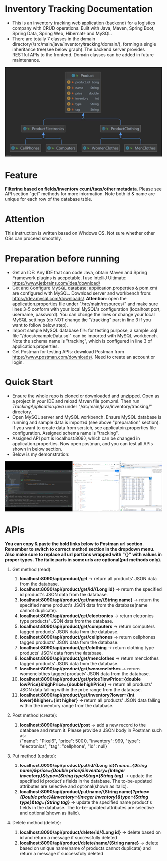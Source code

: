 # Inventory Tracking Documentation
 * This is an inventory tracking web application (backend) for a logistics company with CRUD operations. Built with Java, Maven, Spring Boot, Spring Data, Spring Web, Hibernate and MySQL.
 * There are totally 7 classes in the domain directory(/src/main/java/inventory/tracking/domain/), forming a single inheritance tree(see below graph). The backend server provides RESTful APIs to the frontend. Domain classes can be added in future maintenance.
 
![showcase](/docs/domain.jpg)

# Feature
**Filtering based on fields/inventory count/tags/other metadata**. Please see API section "get" methods for more information. Note both id & name are unique for each row of the database table.

# Attention
This instruction is written based on Windows OS. Not sure whether other OSs can proceed smoothly.

# Preparation before running
* Get an IDE: Any IDE that can code Java, obtain Maven and Spring Framework plugins is accpetable. I use IntelliJ Ultimate: https://www.jetbrains.com/idea/download/
* Get and Configure MySQL database: application.properties & pom.xml are configured with MySQL. Download server and workbench from: https://dev.mysql.com/downloads/. **Attention**: open the application.properties file under "/src/main/resources/" and make sure lines 3-5 conform with your local MySQL's configuration (localhost port, username, password). You can change the lines or change your local MySQL settings (do NOT change the "/tracking" part in line 3 if you want to follow below step).
* Import sample MySQL database file: for testing purpose, a sample .sql file "/docs/exampleData.sql" can be imported with MySQL workbench. Note the schema name is "tracking", which is configured in line 3 of application.properties.
* Get Postman for testing APIs: download Postman from https://www.postman.com/downloads/. Need to create an account or login.

# Quick Start
* Ensure the whole repo is cloned or downloaded and unzipped. Open as a project in your IDE and reload Maven file pom.xml. Then run _TrackingApplication.java_ under "/src/main/java/inventory/tracking/" directory.
* Open MySQL server and MySQL workbench. Ensure MySQL database is running and sample data is imported (see above "preparation" section). If you want to create data from scratch, see applicatoin.properties file configuration. Assigned schema name is "tracking".
* Assigned API port is localhost:8090, which can be changed in application.properties. Now open postman, and you can test all APIs shown in below section.
* Below is my demonstration:

![showcase](/docs/demonstration_get3.jpg)

# APIs
**You can copy & paste the bold links below to Postman url section. Remember to switch to correct method section in the dropdown menu. Also make sure to replace all url portions wrapped with "{}" with values in proper types. The italic parts in some urls are optional(put methods only).** 

1. Get method (read): 
    1. **localhost:8090/api/product/get**  -> return all products' JSON data from the database.
    2. **localhost:8090/api/product/get/id/{Long id}** -> return the specified id product's JSON data from the database.
    3. **localhost:8090/api/product/get/name/{String name}** -> return the specified name product's JSON data from the database(name cannot duplicate).
    4. **localhost:8090/api/product/get/electronics** -> return eletronics type products' JSON data from the database.
    5. **localhost:8090/api/product/get/computers** -> return computers tagged products' JSON data from the database.
    6. **localhost:8090/api/product/get/cellphones** -> return cellphones tagged products' JSON data from the database.
    7. **localhost:8090/api/product/get/clothing** -> return clothing type products' JSON data from the database.
    8. **localhost:8090/api/product/get/menclothes** -> return menclothes tagged products' JSON data from the database.
    9. **localhost:8090/api/product/get/womenclothes** -> return womenclothes tagged products' JSON data from the database.
    10. **localhost:8090/api/product/get/price?lowPrice={double lowPrice}&highPrice={double highPrice}** -> return all products' JSON data falling within the price range from the database.
    11. **localhost:8090/api/product/get/inventory?lower={int lower}&higher={int higher}** -> return all products' JSON data falling within the inventory range from the database.
2. Post method (create): 
    1. **localhost:8090/api/product/post**  -> add a new record to the database and return it. Please provide a JSON body in Postman such as:     
    {"name": "Pixel6", "price": 500.0, "inventory": 999, "type": "electronics", "tag": "cellphone", "id": null}
    
3. Put method (update): 
    1. **localhost:8090/api/product/put/id/{Long id}_?name={String name}&price={Double price}&inventory={Integer inventory}&type={String type}&tag={String tag}_** -> update the specified id product's fields in the database. The to-be-updated attributes are selective and optional(shown as italic).
    2. **localhost:8090/api/product/put/name/{String name}_?price={Double price}&inventory={Integer inventory}&type={String type}&tag={String tag}_** -> update the specified name product's fields in the database. The to-be-updated attributes are selective and optional(shown as italic).

4. Delete method (delete): 
    1. **localhost:8090/api/product/delete/id/{Long id}** -> delete based on id and return a message if successfully deleted
    2. **localhost:8090/api/product/delete/name/{String name}** -> delete based on unique name(name of products cannot duplicate) and return a message if successfully deleted 

